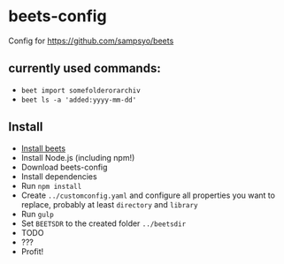 # beets-config

Config for https://github.com/sampsyo/beets

## currently used commands:

- `beet import somefolderorarchiv`
- `beet ls -a 'added:yyyy-mm-dd'`

## Install

- [Install beets](http://beets.readthedocs.org/page/guides/main.html#installing)
- Install Node.js (including npm!)
- Download beets-config
- Install dependencies
- Run `npm install`
- Create `../customconfig.yaml` and configure all properties you want to replace, probably at least `directory` and `library`
- Run `gulp`
- Set `BEETSDR` to the created folder `../beetsdir`
- TODO
- ???
- Profit!
